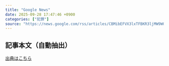 ```yaml
---
title: "Google News"
date: 2025-09-28 17:47:46 +0900
categories: ["犯罪"]
source: "https://news.google.com/rss/articles/CBMibEFVX3lxTFBKR3ljMW9WQXBjRThCMkNRRGlMTWVwUVlqN0ttZWt0NkMybkxIZ1pzM05PY3Rod2U5OEdfb0RsTDJtdzBIT1Y3WEdheWc1dzBlQVBJOEl1TlAyT1IzS3o5cFhqa3VJNTN5a2xGSw?oc=5"
---
```


## 記事本文（自動抽出）
<body class="y0K44d EA71Tc" id="readabilityBody"></body>

[出典はこちら](https://news.google.com/rss/articles/CBMibEFVX3lxTFBKR3ljMW9WQXBjRThCMkNRRGlMTWVwUVlqN0ttZWt0NkMybkxIZ1pzM05PY3Rod2U5OEdfb0RsTDJtdzBIT1Y3WEdheWc1dzBlQVBJOEl1TlAyT1IzS3o5cFhqa3VJNTN5a2xGSw?oc=5)
